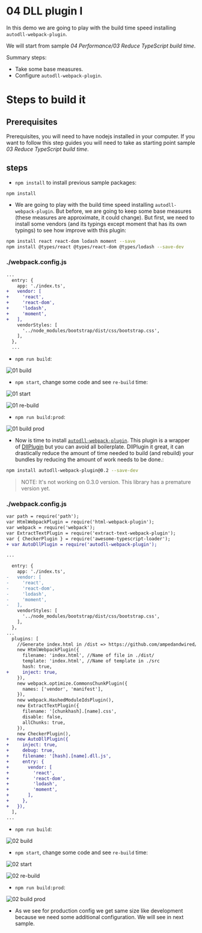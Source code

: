 # 04 DLL plugin I

In this demo we are going to play with the build time speed installing `autodll-webpack-plugin`.

We will start from sample _04 Performance/03 Reduce TypeScript build time_.

Summary steps:
- Take some base measures.
- Configure `autodll-webpack-plugin`.

# Steps to build it

## Prerequisites

Prerequisites, you will need to have nodejs installed in your computer. If you want to follow this step guides you will need to take as starting point sample _03 Reduce TypeScript build time_.

## steps

- `npm install` to install previous sample packages:

```
npm install
```

- We are going to play with the build time speed installing `autodll-webpack-plugin`. But before, we are going to keep some base measures (these measures are approximate, it could change). But first, we need to install some vendors (and its typings except moment that has its own typings) to see how improve with this plugin:

```bash
npm install react react-dom lodash moment --save
npm install @types/react @types/react-dom @types/lodash --save-dev
```

### ./webpack.config.js

```diff
...
  entry: {
    app: './index.ts',
+   vendor: [
+     'react',
+     'react-dom',
+     'lodash',
+     'moment',
+   ],
    vendorStyles: [
      '../node_modules/bootstrap/dist/css/bootstrap.css',
    ],
  },
  ...
```

- `npm run build`:

![01 build](../../99%20Readme%20Resources/04%20Performance/04%20DLL%20plugin%20I/01%20build.png)

- `npm start`, change some code and see `re-build` time:

![01 start](../../99%20Readme%20Resources/04%20Performance/04%20DLL%20plugin%20I/01%20start.png)

![01 re-build](../../99%20Readme%20Resources/04%20Performance/04%20DLL%20plugin%20I/01%20re-build.png)

- `npm run build:prod`:

![01 build prod](../../99%20Readme%20Resources/04%20Performance/04%20DLL%20plugin%20I/01%20build%20prod.png)

- Now is time to install [`autodll-webpack-plugin`](https://github.com/asfktz/autodll-webpack-plugin). This plugin is a wrapper of [DllPlugin](https://webpack.js.org/plugins/dll-plugin/) but you can avoid all boilerplate. DllPlugin it great, it can drastically reduce the amount of time needed to build (and rebuild) your bundles by reducing the amount of work needs to be done.:

```bash
npm install autodll-webpack-plugin@0.2 --save-dev
```

>NOTE: It's not working on 0.3.0 version. This library has a premature version yet.

### ./webpack.config.js

```diff
var path = require('path');
var HtmlWebpackPlugin = require('html-webpack-plugin');
var webpack = require('webpack');
var ExtractTextPlugin = require('extract-text-webpack-plugin');
var { CheckerPlugin } = require('awesome-typescript-loader');
+ var AutoDllPlugin = require('autodll-webpack-plugin');

...

  entry: {
    app: './index.ts',
-   vendor: [
-     'react',
-     'react-dom',
-     'lodash',
-     'moment',
-   ],
    vendorStyles: [
      '../node_modules/bootstrap/dist/css/bootstrap.css',
    ],
  },
...
  plugins: [
    //Generate index.html in /dist => https://github.com/ampedandwired/html-webpack-plugin
    new HtmlWebpackPlugin({
      filename: 'index.html', //Name of file in ./dist/
      template: 'index.html', //Name of template in ./src
      hash: true,
+     inject: true,
    }),
    new webpack.optimize.CommonsChunkPlugin({
      names: ['vendor', 'manifest'],
    }),
    new webpack.HashedModuleIdsPlugin(),
    new ExtractTextPlugin({
      filename: '[chunkhash].[name].css',
      disable: false,
      allChunks: true,
    }),
    new CheckerPlugin(),
+   new AutoDllPlugin({
+     inject: true,
+     debug: true,
+     filename: '[hash].[name].dll.js',
+     entry: {
+       vendor: [
+         'react',
+         'react-dom',
+         'lodash',
+         'moment',
+       ],
+     },
+   }),
  ],
...

```

- `npm run build`:

![02 build](../../99%20Readme%20Resources/04%20Performance/04%20DLL%20plugin%20I/02%20build.png)

- `npm start`, change some code and see `re-build` time:

![02 start](../../99%20Readme%20Resources/04%20Performance/04%20DLL%20plugin%20I/02%20start.png)

![02 re-build](../../99%20Readme%20Resources/04%20Performance/04%20DLL%20plugin%20I/02%20re-build.png)

- `npm run build:prod`:

![02 build prod](../../99%20Readme%20Resources/04%20Performance/04%20DLL%20plugin%20I/02%20build%20prod.png)

- As we see for production config we get same size like development because we need some additional configuration. We will see in next sample.
